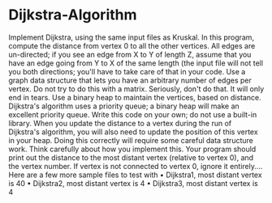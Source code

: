 # Dijkstra-Algorithm
Implement Dijkstra, using the same input files as Kruskal. In this program, compute the distance from vertex 0 to all the other vertices. All edges are un-directed; if you see an edge from X to Y of length Z, assume that you have an edge going from Y to X of the same length (the input file will not tell you both directions; you'll have to take care of that in your code.
Use a graph data structure that lets you have an arbitrary number of edges per vertex. Do not try to do this with a matrix. Seriously, don't do that. It will only end in tears.
Use a binary heap to maintain the vertices, based on distance. Dijkstra's algorithm uses a priority queue; a binary heap will make an excellent priority queue. Write this code on your own; do not use a built-in library. When you update the distance to a vertex during the run of Dijkstra's algorithm, you will also need to update the position of this vertex in your heap. Doing this correctly will require some careful data structure work. Think carefully about how you implement this.
Your program should print out the distance to the most distant vertex (relative to vertex 0), and the vertex number. If vertex is not connected to vertex 0, ignore it entirely....
Here are a few more sample files to test with
•	Dijkstra1, most distant vertex is 40
•	Dijkstra2, most distant vertex is 4
•	Dijkstra3, most distant vertex is 4
